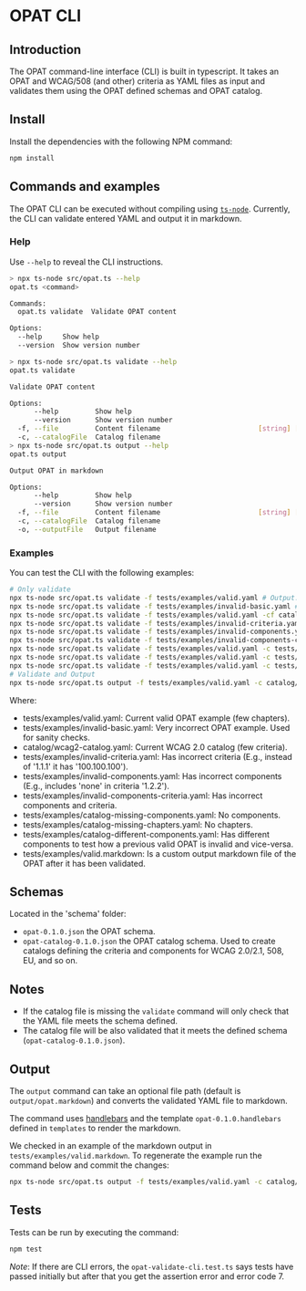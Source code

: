 # OPAT CLI

## Introduction

The OPAT command-line interface (CLI) is built in typescript. It takes an OPAT and WCAG/508 (and other) criteria as YAML files as input and validates them using the OPAT defined schemas and OPAT catalog.

## Install

Install the dependencies with the following NPM command:

```bash
npm install
```

## Commands and examples

The OPAT CLI can be executed without compiling using [`ts-node`](https://typestrong.org/ts-node/). Currently, the CLI can validate entered YAML and output it in markdown.

### Help

Use `--help` to reveal the CLI instructions.

```bash
> npx ts-node src/opat.ts --help
opat.ts <command>

Commands:
  opat.ts validate  Validate OPAT content

Options:
  --help     Show help                                                 [boolean]
  --version  Show version number                                       [boolean]

> npx ts-node src/opat.ts validate --help
opat.ts validate

Validate OPAT content

Options:
      --help         Show help                                         [boolean]
      --version      Show version number                               [boolean]
  -f, --file         Content filename                        [string] [required]
  -c, --catalogFile  Catalog filename                                   [string]
> npx ts-node src/opat.ts output --help
opat.ts output

Output OPAT in markdown

Options:
      --help         Show help                                         [boolean]
      --version      Show version number                               [boolean]
  -f, --file         Content filename                        [string] [required]
  -c, --catalogFile  Catalog filename                                   [string]
  -o, --outputFile   Output filename                                    [string]
```

### Examples

You can test the CLI with the following examples:

```bash
# Only validate
npx ts-node src/opat.ts validate -f tests/examples/valid.yaml # Output: Valid!
npx ts-node src/opat.ts validate -f tests/examples/invalid-basic.yaml # Output: Invalid: ...
npx ts-node src/opat.ts validate -f tests/examples/valid.yaml -cf catalog/2.4-edition-508-wcag-2.0.yaml # Output: Valid!
npx ts-node src/opat.ts validate -f tests/examples/invalid-criteria.yaml -c catalog/2.4-edition-508-wcag-2.0.yaml # Output: Invalid: ...
npx ts-node src/opat.ts validate -f tests/examples/invalid-components.yaml -c catalog/2.4-edition-508-wcag-2.0.yaml # Output: Invalid: ...
npx ts-node src/opat.ts validate -f tests/examples/invalid-components-criteria.yaml -c catalog/2.4-edition-508-wcag-2.0.yaml # Output: Invalid: ...
npx ts-node src/opat.ts validate -f tests/examples/valid.yaml -c tests/examples/catalog-missing-components.yaml # Output: Valid!
npx ts-node src/opat.ts validate -f tests/examples/valid.yaml -c tests/examples/catalog-missing-chapters.yaml # Output: Valid!
npx ts-node src/opat.ts validate -f tests/examples/valid.yaml -c tests/examples/catalog-different-components.yaml # Output: Invalid: ...
# Validate and Output
npx ts-node src/opat.ts output -f tests/examples/valid.yaml -c catalog/2.4-edition-508-wcag-2.0.yaml -o tests/examples/valid.markdown # Output: Valid ...
```

Where:

- tests/examples/valid.yaml: Current valid OPAT example (few chapters).
- tests/examples/invalid-basic.yaml: Very incorrect OPAT example. Used for sanity checks.
- catalog/wcag2-catalog.yaml: Current WCAG 2.0 catalog (few criteria).
- tests/examples/invalid-criteria.yaml: Has incorrect criteria (E.g., instead of '1.1.1' it has '100.100.100').
- tests/examples/invalid-components.yaml: Has incorrect components (E.g., includes 'none' in criteria '1.2.2').
- tests/examples/invalid-components-criteria.yaml: Has incorrect components and criteria.
- tests/examples/catalog-missing-components.yaml: No components.
- tests/examples/catalog-missing-chapters.yaml: No chapters.
- tests/examples/catalog-different-components.yaml: Has different components to test how a previous valid OPAT is invalid and vice-versa.
- tests/examples/valid.markdown: Is a custom output markdown file of the OPAT after it has been validated.

## Schemas

Located in the 'schema' folder:

- `opat-0.1.0.json` the OPAT schema.
- `opat-catalog-0.1.0.json` the OPAT catalog schema. Used to create catalogs defining the criteria and components for WCAG 2.0/2.1, 508, EU, and so on.

## Notes

- If the catalog file is missing the `validate` command will only check that the YAML file meets the schema defined.
- The catalog file will be also validated that it meets the defined schema (`opat-catalog-0.1.0.json`).

## Output

The `output` command can take an optional file path (default is `output/opat.markdown`) and converts the validated YAML file to markdown.

The command uses [handlebars](https://handlebarsjs.com/) and the template `opat-0.1.0.handlebars` defined in `templates` to render the markdown.

We checked in an example of the markdown output in `tests/examples/valid.markdown`. To regenerate the example run the command below and commit the changes:

```bash
npx ts-node src/opat.ts output -f tests/examples/valid.yaml -c catalog/2.4-edition-508-wcag-2.0.yaml -o tests/examples/valid.markdown # Output: Valid ...
```

## Tests

Tests can be run by executing the command:

```bash
npm test
```

_Note_: If there are CLI errors, the `opat-validate-cli.test.ts` says tests have passed initially but after that you get the assertion error and error code 7.
